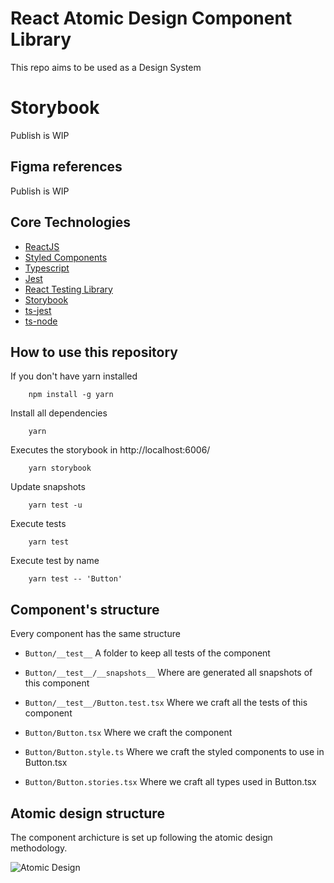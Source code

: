 # React Atomic Design Component Library

This repo aims to be used as a Design System

# Storybook

Publish is WIP

## Figma references

Publish is WIP

## Core Technologies

-   [ReactJS](https://reactjs.org/)
-   [Styled Components](https://styled-components.com/)
-   [Typescript](https://www.typescriptlang.org/)
-   [Jest](https://jestjs.io/)
-   [React Testing Library](https://testing-library.com/docs/react-testing-library/intro/)
-   [Storybook](https://storybook.js.org/)
-   [ts-jest](https://github.com/kulshekhar/ts-jest)
-   [ts-node](https://github.com/TypeStrong/ts-node)

## How to use this repository

If you don't have yarn installed

```
    npm install -g yarn
```

Install all dependencies

```
    yarn
```

Executes the storybook in http://localhost:6006/

```
    yarn storybook
```
Update snapshots

```
    yarn test -u
```
Execute tests

```
    yarn test
```

Execute test by name

```
    yarn test -- 'Button'
```

## Component's structure

Every component has the same structure

-   `Button/__test__` A folder to keep all tests of the component

-   `Button/__test__/__snapshots__` Where are generated all snapshots of this component

-   `Button/__test__/Button.test.tsx` Where we craft all the tests of this component

-   `Button/Button.tsx` Where we craft the component

-   `Button/Button.style.ts` Where we craft the styled components to use in Button.tsx

-   `Button/Button.stories.tsx` Where we craft all types used in Button.tsx

## Atomic design structure

The component archicture is set up following the atomic design methodology.

![Atomic Design](https://bradfrost.com/wp-content/uploads/2013/06/atomic-design.png)
